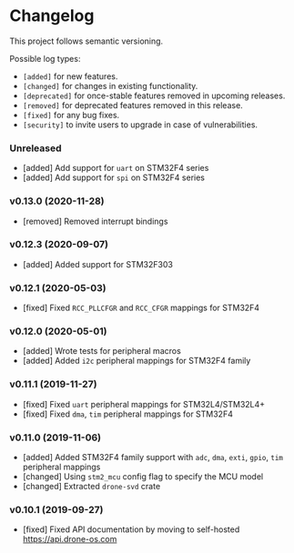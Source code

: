 # Changelog

This project follows semantic versioning.

Possible log types:

- `[added]` for new features.
- `[changed]` for changes in existing functionality.
- `[deprecated]` for once-stable features removed in upcoming releases.
- `[removed]` for deprecated features removed in this release.
- `[fixed]` for any bug fixes.
- `[security]` to invite users to upgrade in case of vulnerabilities.

### Unreleased

- [added] Add support for `uart` on STM32F4 series
- [added] Add support for `spi` on STM32F4 series

### v0.13.0 (2020-11-28)

- [removed] Removed interrupt bindings

### v0.12.3 (2020-09-07)

- [added] Added support for STM32F303

### v0.12.1 (2020-05-03)

- [fixed] Fixed `RCC_PLLCFGR` and `RCC_CFGR` mappings for STM32F4

### v0.12.0 (2020-05-01)

- [added] Wrote tests for peripheral macros
- [added] Added `i2c` peripheral mappings for STM32F4 family

### v0.11.1 (2019-11-27)

- [fixed] Fixed `uart` peripheral mappings for STM32L4/STM32L4+
- [fixed] Fixed `dma`, `tim` peripheral mappings for STM32F4

### v0.11.0 (2019-11-06)

- [added] Added STM32F4 family support with `adc`, `dma`, `exti`, `gpio`, `tim`
  peripheral mappings
- [changed] Using `stm2_mcu` config flag to specify the MCU model
- [changed] Extracted `drone-svd` crate

### v0.10.1 (2019-09-27)

- [fixed] Fixed API documentation by moving to self-hosted
  https://api.drone-os.com

